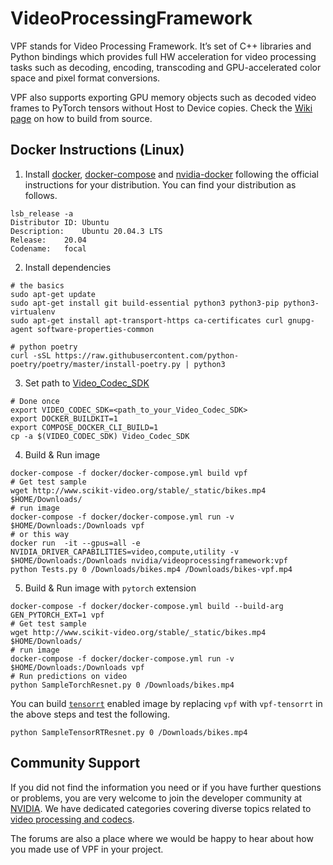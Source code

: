 # VideoProcessingFramework

VPF stands for Video Processing Framework. It’s set of C++ libraries and Python bindings which provides full HW acceleration for video processing tasks such as decoding, encoding, transcoding and GPU-accelerated color space and pixel format conversions.

VPF also supports exporting GPU memory objects such as decoded video frames to PyTorch tensors without Host to Device copies. Check the [Wiki page](https://github.com/NVIDIA/VideoProcessingFramework/wiki/Building-from-source) on how to build from source.

## Docker Instructions (Linux)

1. Install [docker](https://docs.docker.com/engine/install/ubuntu/),  [docker-compose](https://docs.docker.com/compose/install/) and [nvidia-docker](https://docs.nvidia.com/datacenter/cloud-native/container-toolkit/install-guide.html) following the official instructions for your distribution. You can find your distribution as follows.

```
lsb_release -a
Distributor ID:	Ubuntu
Description:	Ubuntu 20.04.3 LTS
Release:	20.04
Codename:	focal
```
2. Install dependencies

```
# the basics
sudo apt-get update
sudo apt-get install git build-essential python3 python3-pip python3-virtualenv
sudo apt-get install apt-transport-https ca-certificates curl gnupg-agent software-properties-common

# python poetry
curl -sSL https://raw.githubusercontent.com/python-poetry/poetry/master/install-poetry.py | python3
```

3. Set path to [Video_Codec_SDK](https://developer.nvidia.com/nvidia-video-codec-sdk)

```
# Done once
export VIDEO_CODEC_SDK=<path_to_your_Video_Codec_SDK>
export DOCKER_BUILDKIT=1
export COMPOSE_DOCKER_CLI_BUILD=1
cp -a $(VIDEO_CODEC_SDK) Video_Codec_SDK
```

4. Build & Run image

```
docker-compose -f docker/docker-compose.yml build vpf
# Get test sample
wget http://www.scikit-video.org/stable/_static/bikes.mp4 $HOME/Downloads/
# run image
docker-compose -f docker/docker-compose.yml run -v $HOME/Downloads:/Downloads vpf
# or this way
docker run  -it --gpus=all -e NVIDIA_DRIVER_CAPABILITIES=video,compute,utility -v $HOME/Downloads:/Downloads nvidia/videoprocessingframework:vpf
python Tests.py 0 /Downloads/bikes.mp4 /Downloads/bikes-vpf.mp4
```

5. Build & Run image with `pytorch` extension

```
docker-compose -f docker/docker-compose.yml build --build-arg GEN_PYTORCH_EXT=1 vpf
# Get test sample
wget http://www.scikit-video.org/stable/_static/bikes.mp4 $HOME/Downloads/
# run image
docker-compose -f docker/docker-compose.yml run -v $HOME/Downloads:/Downloads vpf
# Run predictions on video
python SampleTorchResnet.py 0 /Downloads/bikes.mp4
```

You can build [`tensorrt`](https://developer.nvidia.com/tensorrt) enabled image by replacing `vpf` with `vpf-tensorrt` in the above steps and test the following.

```
python SampleTensorRTResnet.py 0 /Downloads/bikes.mp4
```
## Community Support
If you did not find the information you need or if you have further questions or problems, you are very welcome to join the developer community at [NVIDIA](https://forums.developer.nvidia.com/categories). We have dedicated categories covering diverse topics related to [video processing and codecs](https://forums.developer.nvidia.com/c/gaming-and-visualization-technologies/visualization/video-processing-optical-flow/189).

The forums are also a place where we would be happy to hear about how you made use of VPF in your project.
